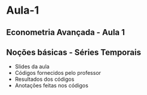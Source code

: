 # Aula-1
## Econometria Avançada - Aula 1
## Noções básicas - Séries Temporais
* Slides da aula
* Códigos fornecidos pelo professor
* Resultados dos códigos
* Anotações feitas nos códigos
